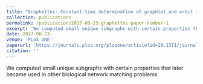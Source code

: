 ```yaml
---
title: "Graphettes: Constant-time determination of graphlet and orbit identity including (possibly disconnected) graphlets up to size 8"
collection: publications
permalink: /publication/2017-08-23-graphettes-paper-number-1
excerpt: 'We computed small unique subgraphs with certain properties that later became used in other biological network matching problems'
date: 2017-08-23
venue: 'PLoS ONE'
paperurl: 'https://journals.plos.org/plosone/article?id=10.1371/journal.pone.0181570'
citation: ''
---
```

We computed small unique subgraphs with certain properties that later became used in other biological network matching problems